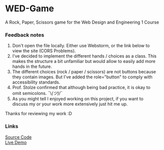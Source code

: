 # WED-Game
A Rock, Paper, Scissors game for the Web Design and Engineering 1 Course

### Feedback notes
1. Don't open the file locally. Either use Webstorm, or the link below to view the site (CORS Problems).
2. I've decided to implement the different hands / choices as a class. This makes the structure a bit unfamiliar but would allow to easily add more hands in the future.
3. The different choices (rock / paper / scissors) are not buttons because they contain images. But I've added the role="button" to comply with accessibility standards.
4. Prof. Stolze confirmed that although being bad practice, it is okay to omit semicolons.  ¯\\_(ツ)_/¯
5. As you might tell I enjoyed working on this project, if you want to discuss my or your work more extensively just hit me up.

Thanks for reviewing my work :D

### Links
[Source Code](https://github.com/kevinloeffler/WED-Game) <br>
[Live Demo](https://wed1.netlify.app)
